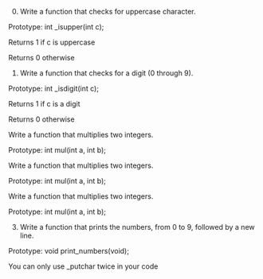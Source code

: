 0. Write a function that checks for uppercase character.



Prototype: int _isupper(int c);

Returns 1 if c is uppercase

Returns 0 otherwise

1. Write a function that checks for a digit (0 through 9).



Prototype: int _isdigit(int c);

Returns 1 if c is a digit

Returns 0 otherwise

Write a function that multiplies two integers.



Prototype: int mul(int a, int b);

Write a function that multiplies two integers.



Prototype: int mul(int a, int b);

Write a function that multiplies two integers.



Prototype: int mul(int a, int b);

3. Write a function that prints the numbers, from 0 to 9, followed by a new line.



Prototype: void print_numbers(void);

You can only use _putchar twice in your code
